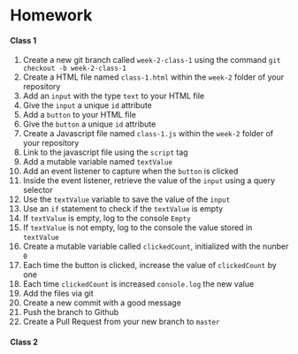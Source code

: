 # Homework

#### Class 1

1. Create a new git branch called `week-2-class-1` using the command `git checkout -b week-2-class-1`
2. Create a HTML file named `class-1.html` within the `week-2` folder of your repository
3. Add an `input` with the type `text` to your HTML file
4. Give the `input` a unique `id` attribute
5. Add a `button` to your HTML file
6. Give the `button` a unique `id` attribute
7. Create a Javascript file named `class-1.js` within the `week-2` folder of your repository
8. Link to the javascript file using the `script` tag
9. Add a mutable variable named `textValue`
10. Add an event listener to capture when the `button` is clicked
11. Inside the event listener, retrieve the value of the `input` using a query selector
12. Use the `textValue` variable to save the value of the `input`
13. Use an `if` statement to check if the `textValue` is empty
14. If `textValue` is empty, log to the console `Empty`
15. If `textValue` is not empty, log to the console the value stored in `textValue`
16. Create a mutable variable called `clickedCount`, initialized with the nunber `0`
17. Each time the button is clicked, increase the value of `clickedCount` by one
19. Each time `clickedCount` is increased `console.log` the new value
20. Add the files via git
21. Create a new commit with a good message
22. Push the branch to Github
23. Create a Pull Request from your new branch to `master`

#### Class 2
